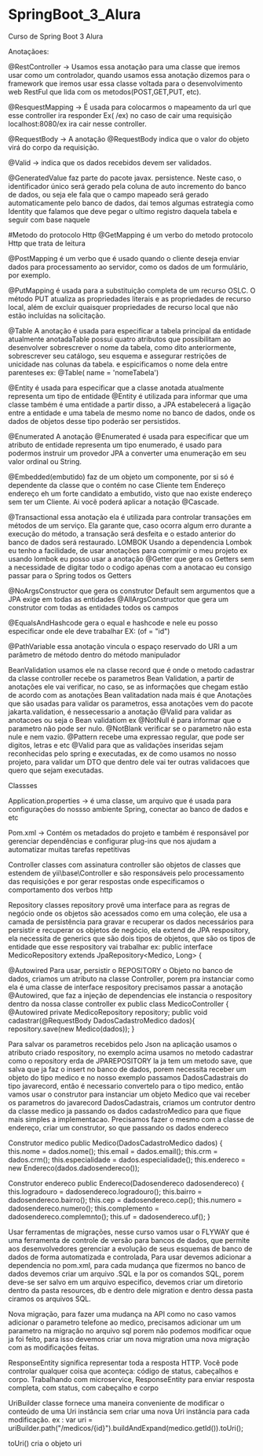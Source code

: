 # SpringBoot_3_Alura
Curso de Spring Boot 3 Alura

Anotaçãoes:

@RestController -> Usamos essa anotação para uma classe que iremos usar como um controlador, quando usamos essa anotação dizemos para o
framework que iremos usar essa classe voltada para o desenvolvimento web RestFul que lida com os metodos(POST,GET,PUT, etc).

@ResquestMapping -> É usada para colocarmos o mapeamento da url que esse controller ira responder Ex( /ex) no caso de cair uma
requisição localhost:8080/ex ira cair nesse controller.

@RequestBody -> A anotação @RequestBody indica que o valor do objeto virá do corpo da requisição.

@Valid -> indica que os dados recebidos devem ser validados.

@GeneratedValue faz parte do pacote javax. persistence. Neste caso, o identificador único será gerado pela coluna de auto incremento
do banco de dados, ou seja ele fala que o campo mapeado será gerado automaticamente pelo banco de dados, dai temos algumas estrategia como
Identity que falamos que deve pegar o ultimo registro daquela tabela e seguir com base naquele

#Metodo do protocolo Http
@GetMapping é um verbo do metodo protocolo Http que trata de leitura

@PostMapping é um verbo que é usado quando o cliente deseja enviar dados para processamento ao servidor, como os dados de um formulário,
por exemplo.

@PutMapping é usada para a substituição completa de um recurso OSLC. O método PUT atualiza as propriedades literais e as propriedades 
de recurso local, além de excluir quaisquer propriedades de recurso local que não estão incluídas na solicitação.

@Table A anotação é usada para especificar a tabela principal da entidade atualmente anotadaTable possui quatro atributos que possibilitam
ao desenvolver sobrescrever o nome da tabela, como dito anteriormente, sobrescrever seu catálogo, seu esquema e assegurar restrições de unicidade
nas colunas da tabela. e espicificamos o nome dela entre 
parenteses ex: @Table( name = 'nomeTabela')

@Entity é usada para especificar que a classe anotada atualmente representa um tipo de entidade @Entity é utilizada para informar 
que uma classe também é uma entidade a partir disso, a JPA estabelecerá a ligação entre a entidade e uma tabela de mesmo nome no
banco de dados, onde os dados de objetos desse tipo poderão ser persistidos.

@Enumerated A anotação @Enumerated é usada para especificar que um atributo de entidade representa um tipo enumerado,  é usado
para podermos instruir um provedor JPA a converter uma enumeração em seu valor ordinal ou String.

@Embedded(embutido) faz de um objeto um componente, por si só é dependente da classe que o contém no case Cliente
tem Endereço endereço eh um forte candidato a embutido, visto que nao existe endereço sem ter um Cliente. Ai você poderá aplicar a notação @Cascade.

@Transactional essa anotação ela é utilizada para controlar transações em métodos de um serviço. Ela garante que, caso ocorra algum erro durante
a execução do método, a transação será desfeita e o estado anterior do banco de dados será restaurado.
LOMBOK
Usando a dependencia Lombok eu tenho a facilidade, de usar anotações para comprimir o meu projeto ex
usando lombok eu posso usar a anotação
@Getter que gera os Getters sem a necessidade de digitar todo o codigo apenas com a anotacao eu consigo passar para o Spring todos os Getters

@NoArgsConstructor que gera os construtor Default sem argumentos que a JPA exige em todas as entidades
@AllArgsConstructor que gera um construtor com todas as entidades todos os campos

@EqualsAndHashcode gera o equal e hashcode e nele eu posso especificar onde ele deve trabalhar EX: (of = "id")

@PathVariable  essa anotação vincula o espaço reservado do URI a um parâmetro de método dentro do método manipulador


BeanValidation usamos ele na classe record que é onde o metodo cadastrar da classe controller recebe os parametros
Bean Validation, a partir de anotações ele vai verificar, no caso, se as informações que chegam estão de acordo com as 
anotações Bean valitadation nada mais é que Anotações que são usadas para validar os parametros, essa anotações vem do pacote 
jakarta.validation, é nessecessario a anotação @Valid para validar as anotacoes ou seja o Bean validatiom
ex
@NotNull é para informar que o parametro não pode ser nulo.
@NotBlank verificar se o parametro não esta nule e nem vazio.
@Pattern recebe uma expressao regular, que pode ser digitos, letras e etc
@Valid para que as validações inseridas sejam reconhecidas pelo spring e executadas, ex de como usamos no nosso projeto, para validar 
um DTO que dentro dele vai ter outras validacoes que quero que sejam executadas. 

Classses

Application.properties -> é uma classe, um arquivo que é usada para configurações do nossso ambiente Spring, conectar ao banco de dados e etc

Pom.xml -> Contém os metadados do projeto e também é responsável por gerenciar dependências e configurar plug-ins que nos ajudam a automatizar muitas tarefas repetitivas

Controller classes com assinatura controller são objetos de classes que estendem de yii\base\Controller e são responsáveis pelo processamento das requisições e por 
gerar respostas onde especificamos o comportamento dos verbos http

Repository classes repository provê uma interface para as regras de negócio onde os objetos são acessados como em uma coleção,
ele usa a camada de persistência para gravar e recuperar os dados necessários para persistir e recuperar os objetos de negócio,
ela extend de JPA respository, ela necessita de generics que são dois tipos de objetos, que são os tipos de entidade que esse respository vai trabalhar
ex: public interface MedicoRepository extends JpaRepository<Medico, Long> {

@Autowired
Para usar, persistir o REPOSITORY o Objeto no banco de dados, criamos um atributo na classe Controller, porem pra instanciar
como ela é uma classe de interface respository precisamos passar a anotação @Autowired, que faz a injeção de dependencias ele instancia o respository
dentro da nossa classe controller
ex
public class MedicoController {
@Autowired
private MedicoRepository repository;
public void cadastrar(@RequestBody DadosCadastroMedico dados){
repository.save(new Medico(dados));
}

Para salvar os parametros recebidos pelo Json na aplicação usamos o atributo criado respository, no exemplo acima usamos no metodo cadastrar
como o repository erda de JPAREPOSITORY la ja tem um metodo save, que salva que ja faz o insert no banco de dados, porem necessita receber um objeto do tipo medico
e no nosso exemplo passamos DadosCadastrais do tipo javarecord, então é necessario convertelo para o tipo medico, então vamos usar o construtor para
instanciar um objeto Medico que vai receber os parametros do javarecord DadosCadastrais, criamos um contrutor dentro da classe medico 
ja passando os dados cadastroMedico para que fique mais simples a implementacao.
Precisamos fazer o mesmo com a classe de endereço, criar um construtor, so que passando os dados endereco

Construtor medico
public Medico(DadosCadastroMedico dados) {
this.nome = dados.nome();
this.email = dados.email();
this.crm = dados.crm();
this.especialidade = dados.especialidade();
this.endereco = new Endereco(dados.dadosendereco());

Construtor endereco
public Endereco(Dadosendereco dadosendereco) {
this.logradouro = dadosendereco.logradouro();
this.bairro = dadosendereco.bairro();
this.cep = dadosendereco.cep();
this.numero = dadosendereco.numero();
this.complemento = dadosendereco.complemnto();
this.uf = dadosendereco.uf();
}


Usar ferramentas de migrações, nesse curso vamos usar o FLYWAY que  é uma ferramenta de controle de versão para bancos 
de dados, que permite aos desenvolvedores gerenciar a evolução de seus esquemas de banco de dados de forma automatizada
e controlada, Para usar devemos adicionar a dependencia no pom.xml,  para cada mudança que fizermos no banco de dados devemos 
criar um arquivo .SQL e la por os comandos SQL, porem deve-se ser salvo em um arquivo especifico, devemos criar um diretorio 
dentro da pasta resources, db e dentro dele migration e dentro dessa pasta ciramos os arquivos SQL.

Nova migração, para fazer uma mudança na API como no caso vamos adicionar o parametro telefone ao medico, precisamos adicionar
um um parametro na migração no arquivo sql porem não podemos modificar oque ja foi feito, para isso devemos criar um nova migration
uma nova migração com as modificações feitas.

ResponseEntity significa representar toda a resposta HTTP. Você pode controlar qualquer coisa que aconteça: código de status,
cabeçalhos e corpo. Trabalhando com microservice, ResponseEntity para enviar resposta completa, com status, com cabeçalho e corpo

UriBuilder classe fornece uma maneira conveniente de modificar o conteúdo de uma Uri instância sem criar uma nova Uri instância
para cada modificação.
        ex :
        var uri = uriBuilder.path("/medicos/{id}").buildAndExpand(medico.getId()).toUri();

toUri() cria o objeto uri



